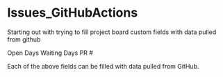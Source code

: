 # Issues_GitHubActions
Starting out with trying to fill project board custom fields with data pulled from github

Open Days
Waiting Days
PR #

Each of the above fields can be filled with data pulled from GitHub.

